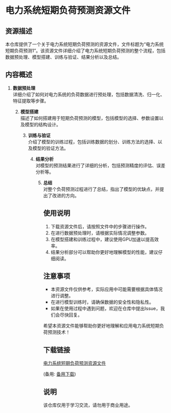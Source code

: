 # 电力系统短期负荷预测资源文件

## 资源描述

本仓库提供了一个关于电力系统短期负荷预测的资源文件，文件标题为“电力系统短期负荷预测1”。该资源文件详细介绍了电力系统短期负荷预测的整个流程，包括数据预处理、模型搭建、训练与验证、结果分析以及总结。

## 内容概述

1. **数据预处理**  
   详细介绍了如何对电力系统的负荷数据进行预处理，包括数据清洗、归一化、特征提取等步骤。

   2. **模型搭建**  
      描述了如何搭建用于短期负荷预测的模型，包括模型的选择、参数设置以及模型的结构设计。

      3. **训练与验证**  
         介绍了模型的训练过程，包括训练数据的划分、训练方法的选择、以及模型的验证方法。

         4. **结果分析**  
            对模型的预测结果进行了详细的分析，包括预测精度的评估、误差分析等。

            5. **总结**  
               对整个负荷预测过程进行了总结，指出了模型的优缺点，并提出了改进的方向。

               ## 使用说明

               1. 下载资源文件后，请按照文件中的步骤进行操作。
               2. 在进行数据预处理时，请根据实际情况调整参数。
               3. 在模型搭建和训练过程中，建议使用GPU加速以提高效率。
               4. 结果分析部分可以帮助你更好地理解模型的性能，建议仔细阅读。

               ## 注意事项

               - 本资源文件仅供参考，实际应用中可能需要根据具体情况进行调整。
               - 在进行模型训练时，请确保数据的安全性和隐私性。
               - 如果在使用过程中遇到问题，欢迎在仓库中提出Issue，我们会尽快回复。

               希望本资源文件能够帮助你更好地理解和应用电力系统短期负荷预测技术！

               ## 下载链接
               [电力系统短期负荷预测资源文件](https://pan.quark.cn/s/71846f775734) 

               (备用: [备用下载](https://pan.baidu.com/s/1e9fCICkWtB8ZXaauk_Y8Vw?pwd=1234))

               ## 说明

               该仓库仅用于学习交流，请勿用于商业用途。
